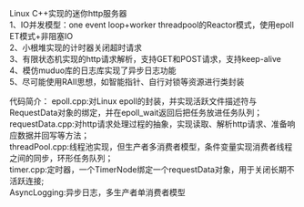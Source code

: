 Linux C++实现的迷你http服务器  
    1、IO并发模型：one event loop+worker threadpool的Reactor模式，使用epoll ET模式+非阻塞IO  
    2、小根堆实现的计时器关闭超时请求  
    3、有限状态机实现的http请求解析，支持GET和POST请求，支持keep-alive  
    4、模仿muduo库的日志库实现了异步日志功能  
    5、尽可能使用RAII思想，如智能指针、自行对锁等资源进行类封装  


代码简介：
    epoll.cpp:对Linux epoll的封装，并实现活跃文件描述符与RequestData对象的绑定，并在epoll_wait返回后把任务放进任务队列；  
    requestData.cpp:对http请求处理过程的抽象，实现读取、解析http请求、准备响应数据并回写等方法；  
    threadPool.cpp:线程池实现，但生产者多消费者模型，条件变量实现消费者线程之间的同步，环形任务队列；  
    timer.cpp:定时器，一个TimerNode绑定一个requestData对象，用于关闭长期不活跃连接;  
    AsyncLogging:异步日志，多生产者单消费者模型  


